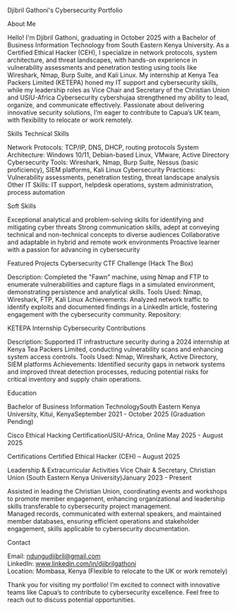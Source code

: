 Djibril Gathoni's Cybersecurity Portfolio

About Me

Hello! I'm Djibril Gathoni, graduating in October 2025 with a Bachelor of Business Information Technology from South Eastern Kenya University. As a Certified Ethical Hacker (CEH), I specialize in network protocols, system architecture, and threat landscapes, with hands-on experience in vulnerability assessments and penetration testing using tools like Wireshark, Nmap, Burp Suite, and Kali Linux. My internship at Kenya Tea Packers Limited (KETEPA) honed my IT support and cybersecurity skills, while my leadership roles as Vice Chair and Secretary of the Christian Union and USIU-Africa Cybersecurity cybershujaa strengthened my ability to lead, organize, and communicate effectively. Passionate about delivering innovative security solutions, I’m eager to contribute to Capua’s UK team, with flexibility to relocate or work remotely.

Skills
Technical Skills

Network Protocols: TCP/IP, DNS, DHCP, routing protocols
System Architecture: Windows 10/11, Debian-based Linux, VMware, Active Directory
Cybersecurity Tools: Wireshark, Nmap, Burp Suite, Nessus (basic proficiency), SIEM platforms, Kali Linux
Cybersecurity Practices: Vulnerability assessments, penetration testing, threat landscape analysis
Other IT Skills: IT support, helpdesk operations, system administration, process automation

Soft Skills

Exceptional analytical and problem-solving skills for identifying and mitigating cyber threats
Strong communication skills, adept at conveying technical and non-technical concepts to diverse audiences
Collaborative and adaptable in hybrid and remote work environments
Proactive learner with a passion for advancing in cybersecurity

Featured Projects
Cybersecurity CTF Challenge (Hack The Box)

Description: Completed the "Fawn" machine, using Nmap and FTP to enumerate vulnerabilities and capture flags in a simulated environment, demonstrating persistence and analytical skills.
Tools Used: Nmap, Wireshark, FTP, Kali Linux
Achievements: Analyzed network traffic to identify exploits and documented findings in a LinkedIn article, fostering engagement with the cybersecurity community.
Repository: 

KETEPA Internship Cybersecurity Contributions

Description: Supported IT infrastructure security during a 2024 internship at Kenya Tea Packers Limited, conducting vulnerability scans and enhancing system access controls.
Tools Used: Nmap, Wireshark, Active Directory, SIEM platforms
Achievements: Identified security gaps in network systems and improved threat detection processes, reducing potential risks for critical inventory and supply chain operations.

Education

Bachelor of Business Information TechnologySouth Eastern Kenya University, Kitui, KenyaSeptember 2021 - October 2025 (Graduation Pending)

Cisco Ethical Hacking CertificationUSIU-Africa, Online May 2025 - August 2025

Certifications
Certified Ethical Hacker (CEH) – August 2025

Leadership & Extracurricular Activities
Vice Chair & Secretary, Christian Union (South Eastern Kenya University)January 2023 - Present  

Assisted in leading the Christian Union, coordinating events and workshops to promote member engagement, enhancing organizational and leadership skills transferable to cybersecurity project management.  
Managed records, communicated with external speakers, and maintained member databases, ensuring efficient operations and stakeholder engagement, skills applicable to cybersecurity documentation.


Contact

Email: ndungudjibril@gmail.com  
LinkedIn: www.linkedin.com/in/djibrilgathoni  
Location: Mombasa, Kenya (Flexible to relocate to the UK or work remotely)


Thank you for visiting my portfolio! I’m excited to connect with innovative teams like Capua’s to contribute to cybersecurity excellence. Feel free to reach out to discuss potential opportunities.
